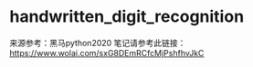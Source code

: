 # handwritten_digit_recognition
来源参考：黑马python2020
笔记请参考此链接：https://www.wolai.com/sxG8DEmRCfcMjPshfhvJkC
